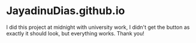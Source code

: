 # JayadinuDias.github.io
I did this project at midnight with university work, I didn't get the button as exactly it should look, but everything works. Thank you!
